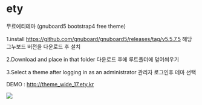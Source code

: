 # ety
무료에티테마 (gnuboard5 bootstrap4 free theme)

1.install
https://github.com/gnuboard/gnuboard5/releases/tag/v5.5.7.5
해당 그누보드 버전을 다운로드 후 설치

2.Download and place in that folder
다운로드 후에 루트폴더에 덮어씌우기

3.Select a theme after logging in as an administrator
관리자 로그인후 테마 선택

DEMO : http://theme_wide_17.ety.kr

<img src="http://ety.kr/data/editor/2206/3c364a7a136488c2928dd9e19d3b49f5_1654366598_1.png">
